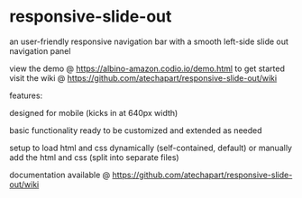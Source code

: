 # responsive-slide-out
an user-friendly responsive navigation bar with a smooth left-side slide out navigation panel 

view the demo @ https://albino-amazon.codio.io/demo.html
to get started visit the wiki @ https://github.com/atechapart/responsive-slide-out/wiki

features:

designed for mobile (kicks in at 640px width)

basic functionality ready to be customized and extended as needed

setup to load html and css dynamically (self-contained, default) or manually add the html and css (split into separate files)

documentation available @ https://github.com/atechapart/responsive-slide-out/wiki
